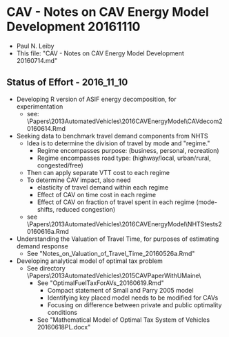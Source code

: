 CAV - Notes on CAV Energy Model Development 20161110
=====================

* Paul N. Leiby
* This file: "CAV - Notes on CAV Energy Model Development 20160714.md"

Status of Effort - 2016_11_10
--------------------
* Developing R version of ASIF energy decomposition, for experimentation
	* see: \Papers\2013AutomatedVehicles\2016CAVEnergyModel\CAVdecom20160614.Rmd
* Seeking data to benchmark travel demand components from NHTS
	* Idea is to determine the division of travel by mode and "regime."
		* Regime encompasses purpose: (business, personal, recreation)
		* Regime encompasses road type: (highway/local, urban/rural, congested/free)
	* Then can apply separate VTT cost to each regime
	* To determine CAV impact, also need
		* elasticity of travel demand within each regime
		* Effect of CAV on time cost in each regime
		* Effect of CAV on fraction of travel spent in each regime (mode-shifts, reduced congestion) 
	* see \Papers\2013AutomatedVehicles\2016CAVEnergyModel\NHTStests20160616a.Rmd
* Understanding the Valuation of Travel Time, for purposes of estimating demand response
	* See "Notes_on_Valuation_of_Travel_Time_20160526a.Rmd"
* Developing analytical model of optimal tax problem
	* See directory \Papers\2013AutomatedVehicles\2015CAVPaperWithUMaine\
		* See "OptimalFuelTaxForAVs_20160619.Rmd"
			* Compact statement of Small and Parry 2005 model
			* Identifying key placed model needs to be modified for CAVs
			* Focusing on difference between private and public optimality conditions
		* See "Mathematical Model of Optimal Tax System of Vehicles 20160618PL.docx"

